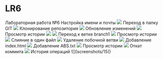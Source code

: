 # LR6
Лабораторная работа №6
Настройка имени и почты
![](screenshots/1)
Переход в папку GIT
![](screenshots/2)
Клонирование репозитория
![](screenshots/3)
Обновление изменений
![](screenshots/4)
Просмотр истории
![](screenshots/5)
![](screenshots/6)
Переход к ветке branch1
![](screenshots/7)
Просмотр истории
![](screenshots/8)
Слияние в один файл
![](screenshots/9)
Удаление побочной ветви
![](screenshots/10)
Добавление index.html
![](screenshots/11)
Добавление ABS.txt
![](screenshots/12)
Просмотр истории
![](screenshots/13)
Откат коммита
![](screenshots/14)
История операций
![](screenshots/15()
